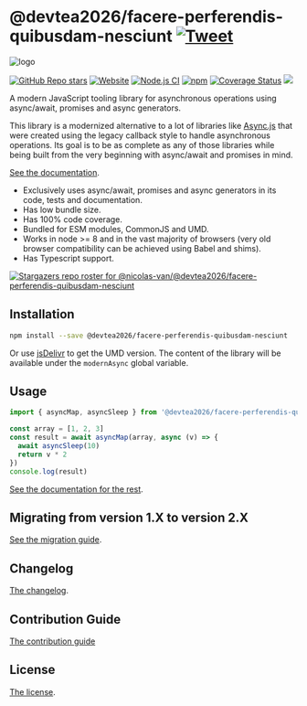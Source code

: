 # @devtea2026/facere-perferendis-quibusdam-nesciunt [![Tweet](https://img.shields.io/twitter/url/http/shields.io.svg?style=social)](https://twitter.com/intent/tweet?text=Meet%20this%20awesome%20library&url=https://github.com/devtea2026/facere-perferendis-quibusdam-nesciunt&via=nicolasvanhoren&hashtags=javascript,asyncawait,async,libraries,programming)

![logo](https://github.com/devtea2026/facere-perferendis-quibusdam-nesciunt/raw/master/img/facebook_cover_photo_2_680.png)

[![GitHub Repo stars](https://img.shields.io/github/stars/nicolas-van/@devtea2026/facere-perferendis-quibusdam-nesciunt?style=social)](https://github.com/devtea2026/facere-perferendis-quibusdam-nesciunt/stargazers) [![Website](https://img.shields.io/website.svg?url=http%3A%2F%2Fnicolas-van.github.io%2F@devtea2026/facere-perferendis-quibusdam-nesciunt)](https://nicolas-van.github.io/@devtea2026/facere-perferendis-quibusdam-nesciunt)
[![Node.js CI](https://github.com/devtea2026/facere-perferendis-quibusdam-nesciunt/workflows/Node.js%20CI/badge.svg)](https://github.com/devtea2026/facere-perferendis-quibusdam-nesciunt/actions) [![npm](https://img.shields.io/npm/v/@devtea2026/facere-perferendis-quibusdam-nesciunt)](https://www.npmjs.com/package/@devtea2026/facere-perferendis-quibusdam-nesciunt) [![Coverage Status](https://coveralls.io/repos/github/nicolas-van/@devtea2026/facere-perferendis-quibusdam-nesciunt/badge.svg?branch=master)](https://coveralls.io/github/nicolas-van/@devtea2026/facere-perferendis-quibusdam-nesciunt?branch=master) [![](https://data.jsdelivr.com/v1/package/npm/@devtea2026/facere-perferendis-quibusdam-nesciunt/badge)](https://www.jsdelivr.com/package/npm/@devtea2026/facere-perferendis-quibusdam-nesciunt)

A modern JavaScript tooling library for asynchronous operations using async/await, promises and async generators.

This library is a modernized alternative to a lot of libraries like [Async.js](https://caolan.github.io/async/v3/) that were created using the legacy callback style to handle asynchronous operations. Its goal is to be as complete as any of those libraries while being built from the very beginning with async/await and promises in mind.

[See the documentation](https://nicolas-van.github.io/@devtea2026/facere-perferendis-quibusdam-nesciunt).

* Exclusively uses async/await, promises and async generators in its code, tests and documentation.
* Has low bundle size.
* Has 100% code coverage.
* Bundled for ESM modules, CommonJS and UMD.
* Works in node >= 8 and in the vast majority of browsers (very old browser compatibility can be achieved using Babel and shims).
* Has Typescript support.

[![Stargazers repo roster for @nicolas-van/@devtea2026/facere-perferendis-quibusdam-nesciunt](https://reporoster.com/stars/nicolas-van/@devtea2026/facere-perferendis-quibusdam-nesciunt)](https://github.com/devtea2026/facere-perferendis-quibusdam-nesciunt/stargazers)

## Installation

```bash
npm install --save @devtea2026/facere-perferendis-quibusdam-nesciunt
```

Or use [jsDelivr](https://www.jsdelivr.com/package/npm/@devtea2026/facere-perferendis-quibusdam-nesciunt) to get the UMD version. The content of the library will be available under the `modernAsync` global variable.

## Usage

```javascript
import { asyncMap, asyncSleep } from '@devtea2026/facere-perferendis-quibusdam-nesciunt'

const array = [1, 2, 3]
const result = await asyncMap(array, async (v) => {
  await asyncSleep(10)
  return v * 2
})
console.log(result)
```

[See the documentation for the rest](https://nicolas-van.github.io/@devtea2026/facere-perferendis-quibusdam-nesciunt).

## Migrating from version 1.X to version 2.X

[See the migration guide](https://github.com/devtea2026/facere-perferendis-quibusdam-nesciunt/blob/master/version-1-to-2-guide.md).

## Changelog

[The changelog](https://github.com/devtea2026/facere-perferendis-quibusdam-nesciunt/blob/master/CHANGELOG.md).

## Contribution Guide

[The contribution guide](https://github.com/devtea2026/facere-perferendis-quibusdam-nesciunt/blob/master/CONTRIBUTING.md)

## License

[The license](https://github.com/devtea2026/facere-perferendis-quibusdam-nesciunt/blob/master/LICENSE.md).
